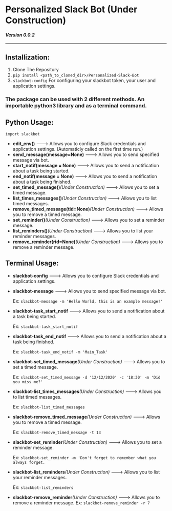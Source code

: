 # Personalized Slack Bot (Under Construction)

#### _Version 0.0.2_

-----------
## Installization:
1. Clone The Repository
2. ```pip install <path_to_cloned_dir>/Personalized-Slack-Bot```
3. ```slackbot-config``` For configuring your slackbot token, your user and application settings.

### **The package can be used with 2 different methods. An importable python3 library and as a terminal command.**

## Python Usage:
```import slackbot```

* **edit_env()** ---> Allows you to configure Slack credentials and application settings. (Automaticly called on the first time run.)
* **send_message(message=None)** ---> Allows you to send specified message via bot.
* **start_notif(message = None)** ---> Allows you to send a notification about a task being started.
* **end_notif(message = None)** ---> Allows you to send a notification about a task being finished.
* **set_timed_message()**_(Under Construction)_ ---> Allows you to set a timed message.
* **list_times_messages()**_(Under Construction)_ ---> Allows you to list timed messages.
* **remove_timed_message(tid=None)**_(Under Construction)_ ---> Allows you to remove a timed message.
* **set_reminder()**_(Under Construction)_ ---> Allows you to set a reminder message.
* **list_reminders()**_(Under Construction)_ ---> Allows you to list your reminder messages.
* **remove_reminder(rid=None)**_(Under Construction)_ ---> Allows you to remove a reminder message.

## Terminal Usage:

* **slackbot-config** ---> Allows you to configure Slack credentials and application settings.
* **slackbot-message** ---> Allows you to send specified message via bot.
  
  Ex: ```slackbot-message -m 'Hello World, this is an example message!'```
* **slackbot-task_start_notif** ---> Allows you to send a notification about a task being started.
  
  Ex: ```slackbot-task_start_notif```
* **slackbot-task_end_notif** ---> Allows you to send a notification about a task being finished.
  
  Ex: ```slackbot-task_end_notif -m 'Main_Task'```
* **slackbot-set_timed_message**_(Under Construction)_ ---> Allows you to set a timed message.
  
  Ex: ```slackbot-set_timed_message -d '12/12/2020' -c '18:30' -m 'Did you miss me?'```
* **slackbot-list_times_messages**_(Under Construction)_ ---> Allows you to list timed messages.
  
    Ex: ```slackbot-list_timed_messages```
* **slackbot-remove_timed_message**_(Under Construction)_ ---> Allows you to remove a timed message.
  
    Ex: ```slackbot-remove_timed_message -t 13```
* **slackbot-set_reminder**_(Under Construction)_ ---> Allows you to set a reminder message.
  
    Ex: ```slackbot-set_reminder -m 'Don't forget to remember what you always forget.```
* **slackbot-list_reminders**_(Under Construction)_ ---> Allows you to list your reminder messages.
  
    Ex: ```slackbot-list_reminders```
* **slackbot-remove_reminder**_(Under Construction)_ ---> Allows you to remove a reminder message.
    Ex: ```slackbot-remove_reminder -r 7```
  